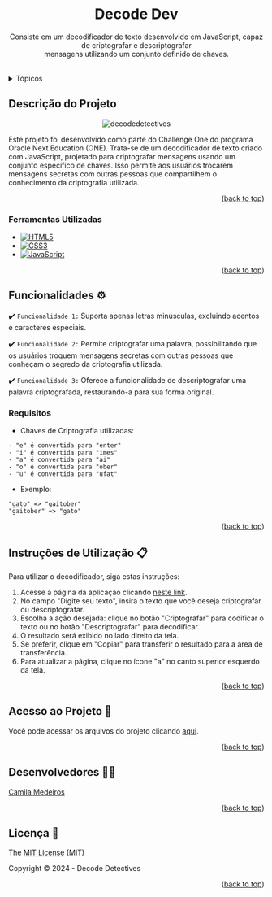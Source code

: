 <a name="readme-top"></a>
<div align="center">
  
  <h1 align="center">Decode Dev</h1>
  
</div>

<p align="center">
   Consiste em um decodificador de texto desenvolvido em JavaScript, capaz de criptografar e descriptografar</br>mensagens utilizando um conjunto definido de chaves. 
    <br/>
    <br/>
</p>

<!-- TABLE OF CONTENTS -->
<details>
  <summary>Tópicos</summary>
  <ol>
    <li>
      <a href="#descrição-do-projeto">Descrição do Projeto </a>
      <ul>
        <li><a href="#ferramentas-utilizadas">Ferramentas Utilizadas</a></li>
      </ul>
    </li>
    <li>
      <a href="#funcionalidades">Funcionalidades</a>
      <ul>
        <li><a href="#requisitos">Requisitos</a></li>
      </ul>
    </li>
    <li><a href="#instruções-de-utilização">Instruções de Utilização</a></li>
    <li><a href="#acesso-ao-projeto">Acesso ao Projeto</a></li>
    <li><a href="#desenvolvedores">Desenvolvedores</a></li>
    <li><a href="#licença">Licença</a></li>
  </ol>
</details>



<!-- ABOUT THE PROJECT -->
## Descrição do Projeto

<div align="center">
  
![decodedetectives](https://github.com/medeiroscamila/decode-detectives/assets/139920123/855ca587-fc80-491d-a72d-a622fbb8aa9d)

</div>

Este projeto foi desenvolvido como parte do Challenge One do programa Oracle Next Education (ONE). Trata-se de um decodificador de texto criado com JavaScript, projetado para criptografar mensagens usando um conjunto específico de chaves. Isso permite aos usuários trocarem mensagens secretas com outras pessoas que compartilhem o conhecimento da criptografia utilizada.

<p align="right">(<a href="#readme-top">back to top</a>)</p>

### Ferramentas Utilizadas

* [![HTML5](https://img.shields.io/badge/html5-%23E34F26.svg?style=for-the-badge&logo=html5&logoColor=white)](HTML5-url)
* [![CSS3](https://img.shields.io/badge/css3-%231572B6.svg?style=for-the-badge&logo=css3&logoColor=white)](CSS3-url)
* [![JavaScript](https://img.shields.io/badge/javascript-%23323330.svg?style=for-the-badge&logo=javascript&logoColor=%23F7DF1E)](JavaScript-url)




<p align="right">(<a href="#readme-top">back to top</a>)</p>



<!-- GETTING STARTED -->
##  Funcionalidades ⚙️

:heavy_check_mark: `Funcionalidade 1:` Suporta apenas letras minúsculas, excluindo acentos e caracteres especiais.

:heavy_check_mark: `Funcionalidade 2:` Permite criptografar uma palavra, possibilitando que os usuários troquem mensagens secretas com outras pessoas que conheçam o segredo da criptografia utilizada.

:heavy_check_mark: `Funcionalidade 3:` Oferece a funcionalidade de descriptografar uma palavra criptografada, restaurando-a para sua forma original.

### Requisitos
* Chaves de Criptografia utilizadas:

```
- "e" é convertida para "enter"
- "i" é convertida para "imes"
- "a" é convertida para "ai"
- "o" é convertida para "ober"
- "u" é convertida para "ufat"
```

* Exemplo:

```
"gato" => "gaitober"
"gaitober" => "gato"
```

<p align="right">(<a href="#readme-top">back to top</a>)</p>



<!-- USAGE EXAMPLES -->
## Instruções de Utilização 📋

Para utilizar o decodificador, siga estas instruções:

<ol>
    <li>Acesse a página da aplicação clicando <a href="https://medeiroscamila.github.io/decode-detectives/">neste link</a>.</li>
    <li>No campo "Digite seu texto", insira o texto que você deseja criptografar ou descriptografar.</li>
    <li>Escolha a ação desejada: clique no botão "Criptografar" para codificar o texto ou no botão "Descriptografar" para decodificar.</li>
    <li>O resultado será exibido no lado direito da tela.</li>
    <li>Se preferir, clique em "Copiar" para transferir o resultado para a área de transferência.</li>
    <li>Para atualizar a página, clique no ícone "a" no canto superior esquerdo da tela.</li>
</ol>




<p align="right">(<a href="#readme-top">back to top</a>)</p>



<!-- ROADMAP -->
## Acesso ao Projeto 📁


Você pode acessar os arquivos do projeto clicando [aqui](https://github.com/medeiroscamila/decode-detectives).

<p align="right">(<a href="#readme-top">back to top</a>)</p>

<!-- CONTRIBUTING -->
## Desenvolvedores 👩‍💻


 [Camila Medeiros](https://github.com/medeiroscamila)

<p align="right">(<a href="#readme-top">back to top</a>)</p>



<!-- LICENSE -->
## Licença 📄

The [MIT License](https://github.com/medeiroscamila/decode-detectives/blob/main/LICENSE) (MIT)

Copyright :copyright: 2024 - Decode Detectives

<p align="right">(<a href="#readme-top">back to top</a>)</p>

